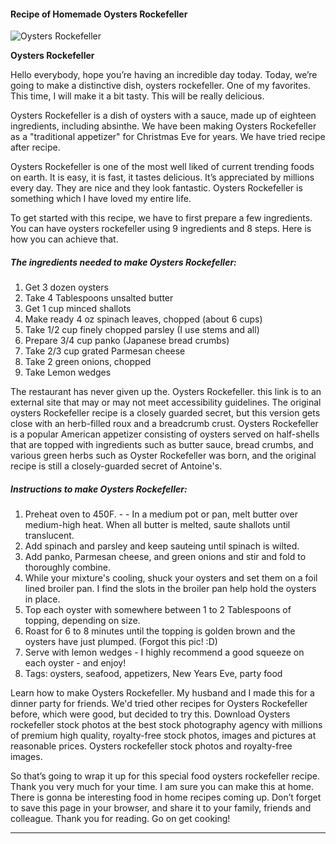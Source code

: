             

#### Recipe of Homemade Oysters Rockefeller

![Oysters Rockefeller](https://img-global.cpcdn.com/recipes/7312825704750bb4/751x532cq70/oysters-rockefeller-recipe-main-photo.jpg)

**Oysters Rockefeller**

Hello everybody, hope you’re having an incredible day today. Today, we’re going to make a distinctive dish, oysters rockefeller. One of my favorites. This time, I will make it a bit tasty. This will be really delicious.

Oysters Rockefeller is a dish of oysters with a sauce, made up of eighteen ingredients, including absinthe. We have been making Oysters Rockefeller as a "traditional appetizer" for Christmas Eve for years. We have tried recipe after recipe.

Oysters Rockefeller is one of the most well liked of current trending foods on earth. It is easy, it is fast, it tastes delicious. It’s appreciated by millions every day. They are nice and they look fantastic. Oysters Rockefeller is something which I have loved my entire life.

To get started with this recipe, we have to first prepare a few ingredients. You can have oysters rockefeller using 9 ingredients and 8 steps. Here is how you can achieve that.

##### The ingredients needed to make Oysters Rockefeller:

1.  Get 3 dozen oysters
2.  Take 4 Tablespoons unsalted butter
3.  Get 1 cup minced shallots
4.  Make ready 4 oz spinach leaves, chopped (about 6 cups)
5.  Take 1/2 cup finely chopped parsley (I use stems and all)
6.  Prepare 3/4 cup panko (Japanese bread crumbs)
7.  Take 2/3 cup grated Parmesan cheese
8.  Take 2 green onions, chopped
9.  Take Lemon wedges

The restaurant has never given up the. Oysters Rockefeller. this link is to an external site that may or may not meet accessibility guidelines. The original oysters Rockefeller recipe is a closely guarded secret, but this version gets close with an herb-filled roux and a breadcrumb crust. Oysters Rockefeller is a popular American appetizer consisting of oysters served on half-shells that are topped with ingredients such as butter sauce, bread crumbs, and various green herbs such as Oyster Rockefeller was born, and the original recipe is still a closely-guarded secret of Antoine's.

##### Instructions to make Oysters Rockefeller:

1.  Preheat oven to 450F. - - In a medium pot or pan, melt butter over medium-high heat. When all butter is melted, saute shallots until translucent.
2.  Add spinach and parsley and keep sauteing until spinach is wilted.
3.  Add panko, Parmesan cheese, and green onions and stir and fold to thoroughly combine.
4.  While your mixture's cooling, shuck your oysters and set them on a foil lined broiler pan. I find the slots in the broiler pan help hold the oysters in place.
5.  Top each oyster with somewhere between 1 to 2 Tablespoons of topping, depending on size.
6.  Roast for 6 to 8 minutes until the topping is golden brown and the oysters have just plumped. (Forgot this pic! :D)
7.  Serve with lemon wedges - I highly recommend a good squeeze on each oyster - and enjoy!
8.  Tags: oysters, seafood, appetizers, New Years Eve, party food

Learn how to make Oysters Rockefeller. My husband and I made this for a dinner party for friends. We'd tried other recipes for Oysters Rockefeller before, which were good, but decided to try this. Download Oysters rockefeller stock photos at the best stock photography agency with millions of premium high quality, royalty-free stock photos, images and pictures at reasonable prices. Oysters rockefeller stock photos and royalty-free images.

So that’s going to wrap it up for this special food oysters rockefeller recipe. Thank you very much for your time. I am sure you can make this at home. There is gonna be interesting food in home recipes coming up. Don’t forget to save this page in your browser, and share it to your family, friends and colleague. Thank you for reading. Go on get cooking!

* * *